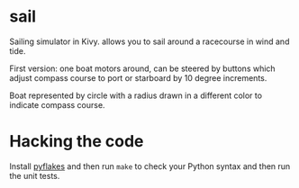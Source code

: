 sail
====

Sailing simulator in Kivy. allows you to sail around a racecourse in wind and tide.

First version: one boat motors around, can be steered by buttons which adjust compass course to port or starboard by 10 degree increments.

Boat represented by circle with a radius drawn in a different color to indicate compass course.


Hacking the code
================
Install [pyflakes](https://pypi.python.org/pypi/pyflakes) and then run `make`
to check your Python syntax and then run the unit tests.
